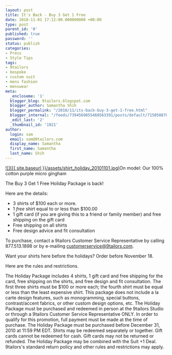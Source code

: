 ```yaml
---
layout: post
title: It's Back - Buy 3 Get 1 Free
date: 2010-11-01 17:12:00.000000000 +00:00
type: post
parent_id: '0'
published: true
password: ''
status: publish
categories:
- Press
- Style Tips
tags:
- 9tailors
- bespoke
- custom suit
- mens fashion
- menswear
meta:
  _encloseme: '1'
  blogger_blog: 9tailors.blogspot.com
  blogger_author: Samantha Shih
  blogger_permalink: "/2010/11/its-back-buy-3-get-1-free.html"
  blogger_internal: "/feeds/7394569855460563391/posts/default/7150508700979871510"
  _edit_last: '2'
  _thumbnail_id: '1921'
author:
  login: sam
  email: sam@9tailors.com
  display_name: Samantha
  first_name: Samantha
  last_name: Shih
---
```

[![]({{ site.baseurl }}/assets/shirt_holiday_20101101.jpg)](http://3.bp.blogspot.com/_RlJ3L7W6dBw/TM71xOueA2I/AAAAAAAAIkY/V5lSak0OZSY/s1600/shirt_holiday_20101101.jpg)On model: Our 100% cotton purple micro gingham  

The Buy 3 Get 1 Free Holiday Package is back!

Here are the details:

*   3 shirts of $100 each or more.
*   1 _free_ shirt equal to or less than $100.00
*   1 gift card (if you are giving this to a friend or family member) and free shipping on the gift card
*   Free shipping on all shirts
*   Free design advice and fit consultation

To purchase, contact a 9tailors Customer Service Representative by calling 877.513.1898 or by e-mailing [customerservice@9tailors.com](mailto:customerservice@9tailors.com).

Want your shirts here before the holidays? Order before November 18.

Here are the rules and restrictions.  
  
The Holiday Package includes 4 shirts, 1 gift card and free shipping for the card, free shipping on the shirts, and free design and fit consultation. The first three shirts must be $100 or more each; the fourth shirt must be equal or less than the least expensive shirt. This package does not include a la carte design features, such as monogramming, special buttons, contrast/accent fabrics, or other custom design options, etc. The Holiday Package must be purchased and redeemed in person at the 9tailors Studio or through a 9tailors Customer Service Representative ONLY. In order to qualify for this promotion, full payment must be made at the time of purchase. The Holiday Package must be purchased before December 31, 2010 at 11:59 PM EDT. Shirts may be redeemed separately or together. Gift cards cannot be redeemed for cash. Gift cards may not be returned or refunded. The Holiday Package may be combined with the Suit +1 Deal. 9tailors's standard return policy and other rules and restrictions may apply.